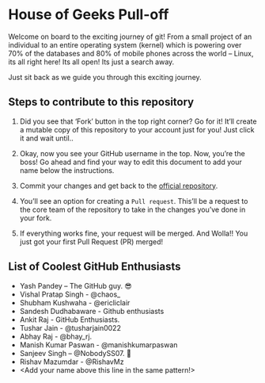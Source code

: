 # House of Geeks Pull-off

Welcome on board to the exciting journey of git! From a small project of
an individual to an entire operating system (kernel) which is powering
over 70% of the databases and 80% of mobile phones across the world –
Linux, its all right here! Its all open! Its just a search away.

Just sit back as we guide you through this exciting journey.

## Steps to contribute to this repository

1. Did you see that ‘Fork’ button in the top right corner? Go for it!
It’ll create a mutable copy of this repository to your account just
for you! Just click it and wait until..

1. Okay, now you see your GitHub username in the top. Now, you’re the
boss! Go ahead and find your way to edit this document to add your
name below the instructions.

1. Commit your changes and get back to the [official repository](https://github.com/houseofgeeks/pull-off).

1. You’ll see an option for creating a `Pull request`. This’ll be a
request to the core team of the repository to take in the changes
you’ve done in your fork.

1. If everything works fine, your request will be merged. And Wolla!!
You just got your first Pull Request (PR) merged!


## List of Coolest GitHub Enthusiasts

- Yash Pandey – The GitHub guy. :sunglasses:
- Vishal Pratap Singh - @chaos_
- Shubham Kushwaha - @ericliclair
- Sandesh Dudhabaware - Github enthusiasts
- Ankit Raj - GitHub Enthusiasts.
- Tushar Jain - @tusharjain0022
- Abhay Raj - @bhay_rj.
- Manish Kumar Paswan - @manishkumarpaswan
- Sanjeev Singh – @NobodySS07. :clown_face:
- Rishav Mazumdar - @RishavMz
- <Add your name above this line in the same pattern!>
